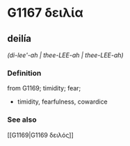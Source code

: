 # G1167 δειλία

## deilía

_(di-lee'-ah | thee-LEE-ah | thee-LEE-ah)_

### Definition

from G1169; timidity; fear; 

- timidity, fearfulness, cowardice

### See also

[[G1169|G1169 δειλός]]
